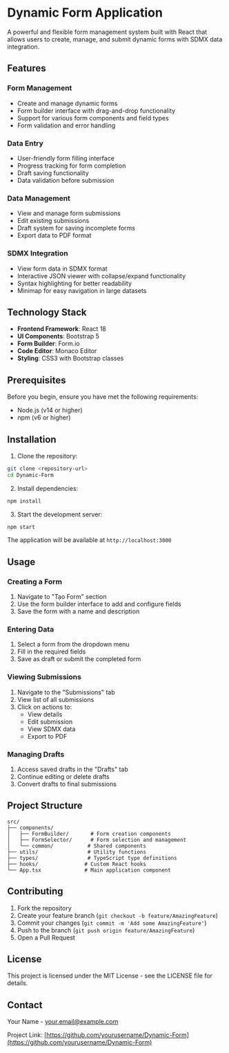 # Dynamic Form Application

A powerful and flexible form management system built with React that allows users to create, manage, and submit dynamic forms with SDMX data integration.

## Features

### Form Management
- Create and manage dynamic forms
- Form builder interface with drag-and-drop functionality
- Support for various form components and field types
- Form validation and error handling

### Data Entry
- User-friendly form filling interface
- Progress tracking for form completion
- Draft saving functionality
- Data validation before submission

### Data Management
- View and manage form submissions
- Edit existing submissions
- Draft system for saving incomplete forms
- Export data to PDF format

### SDMX Integration
- View form data in SDMX format
- Interactive JSON viewer with collapse/expand functionality
- Syntax highlighting for better readability
- Minimap for easy navigation in large datasets

## Technology Stack

- **Frontend Framework**: React 18
- **UI Components**: Bootstrap 5
- **Form Builder**: Form.io
- **Code Editor**: Monaco Editor
- **Styling**: CSS3 with Bootstrap classes

## Prerequisites

Before you begin, ensure you have met the following requirements:
- Node.js (v14 or higher)
- npm (v6 or higher)

## Installation

1. Clone the repository:
```bash
git clone <repository-url>
cd Dynamic-Form
```

2. Install dependencies:
```bash
npm install
```

3. Start the development server:
```bash
npm start
```

The application will be available at `http://localhost:3000`

## Usage

### Creating a Form
1. Navigate to "Tạo Form" section
2. Use the form builder interface to add and configure fields
3. Save the form with a name and description

### Entering Data
1. Select a form from the dropdown menu
2. Fill in the required fields
3. Save as draft or submit the completed form

### Viewing Submissions
1. Navigate to the "Submissions" tab
2. View list of all submissions
3. Click on actions to:
   - View details
   - Edit submission
   - View SDMX data
   - Export to PDF

### Managing Drafts
1. Access saved drafts in the "Drafts" tab
2. Continue editing or delete drafts
3. Convert drafts to final submissions

## Project Structure

```
src/
├── components/
│   ├── FormBuilder/       # Form creation components
│   ├── FormSelector/      # Form selection and management
│   └── common/           # Shared components
├── utils/                # Utility functions
├── types/                # TypeScript type definitions
├── hooks/               # Custom React hooks
└── App.tsx              # Main application component
```

## Contributing

1. Fork the repository
2. Create your feature branch (`git checkout -b feature/AmazingFeature`)
3. Commit your changes (`git commit -m 'Add some AmazingFeature'`)
4. Push to the branch (`git push origin feature/AmazingFeature`)
5. Open a Pull Request

## License

This project is licensed under the MIT License - see the LICENSE file for details.

## Contact

Your Name - your.email@example.com

Project Link: [https://github.com/yourusername/Dynamic-Form](https://github.com/yourusername/Dynamic-Form)
